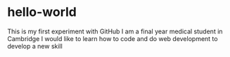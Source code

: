 # hello-world
This is my first experiment with GitHub
I am a final year medical student in Cambridge
I would like to learn how to code and do web development to develop a new skill
